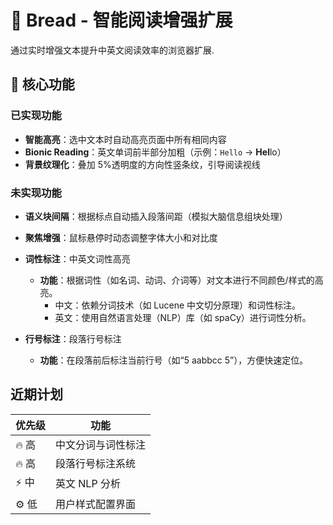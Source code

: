 # 🍞 Bread - 智能阅读增强扩展

通过实时增强文本提升中英文阅读效率的浏览器扩展.

## 🌟 核心功能

### 已实现功能

- **智能高亮**：选中文本时自动高亮页面中所有相同内容
- **Bionic Reading**：英文单词前半部分加粗（示例：`Hello` → **Hel**lo）
- **背景纹理化**：叠加 5%透明度的方向性竖条纹，引导阅读视线

### 未实现功能

- **语义块间隔**：根据标点自动插入段落间距（模拟大脑信息组块处理）
- **聚焦增强**：鼠标悬停时动态调整字体大小和对比度
- **词性标注**：中英文词性高亮

  - **功能**：根据词性（如名词、动词、介词等）对文本进行不同颜色/样式的高亮。
    - 中文：依赖分词技术（如 Lucene 中文切分原理）和词性标注。
    - 英文：使用自然语言处理（NLP）库（如 spaCy）进行词性分析。

- **行号标注**：段落行号标注

  - **功能**：在段落前后标注当前行号（如“5 aabbcc 5”），方便快速定位。

## 近期计划

| 优先级 | 功能               | 
| ------ | ------------------ |
| 🔥 高  | 中文分词与词性标注 | 
| 🔥 高  | 段落行号标注系统   | 
| ⚡️ 中 | 英文 NLP 分析      | 
| ⚙️ 低  | 用户样式配置界面   | 
